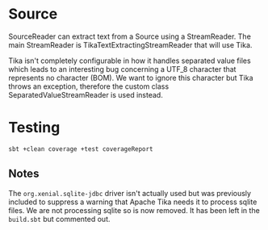 # Source

SourceReader can extract text from a Source using a StreamReader.
The main StreamReader is TikaTextExtractingStreamReader that will use Tika.

Tika isn't completely configurable in how it handles separated value files
which leads to an interesting bug concerning a UTF_8 character that represents
no character (BOM).  We want to ignore this character but Tika throws an exception, therefore the custom class SeparatedValueStreamReader is used instead.

# Testing
`sbt +clean coverage +test coverageReport`

## Notes
The `org.xenial.sqlite-jdbc` driver isn't actually used but was previously included to suppress a warning that Apache Tika needs it to process sqlite files.
We are not processing sqlite so is now removed. It has been left in the `build.sbt` but commented out.
